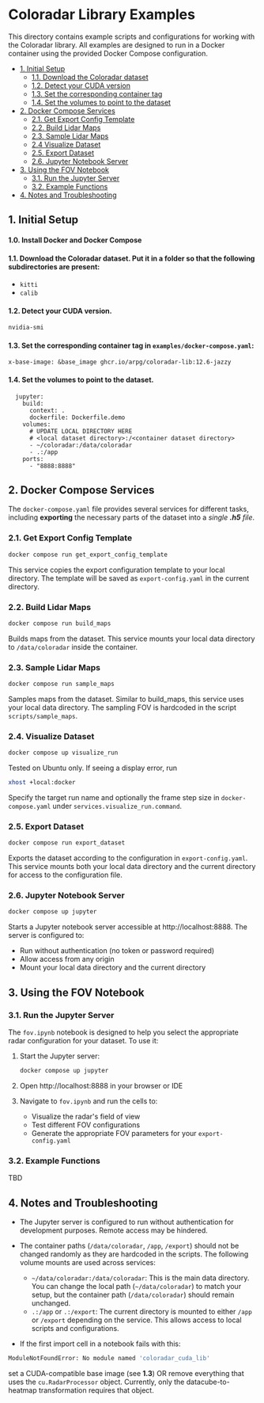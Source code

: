 # Coloradar Library Examples

This directory contains example scripts and configurations for working with the Coloradar library. All examples are designed to run in a Docker container using the provided Docker Compose configuration.

- [1. Initial Setup](#1-initial-setup)
  - [1.1. Download the Coloradar dataset](#11-download-the-coloradar-dataset)
  - [1.2. Detect your CUDA version](#12-detect-your-cuda-version)
  - [1.3. Set the corresponding container tag](#13-set-the-corresponding-container-tag)
  - [1.4. Set the volumes to point to the dataset](#14-set-the-volumes-to-point-to-the-dataset)
- [2. Docker Compose Services](#2-docker-compose-services)
  - [2.1. Get Export Config Template](#21-get-export-config-template)
  - [2.2. Build Lidar Maps](#22-build-lidar-maps)
  - [2.3. Sample Lidar Maps](#23-sample-lidar-maps)
  - [2.4 Visualize Dataset](#24-visualize-dataset)
  - [2.5. Export Dataset](#25-export-dataset)
  - [2.6. Jupyter Notebook Server](#26-jupyter-notebook-server)
- [3. Using the FOV Notebook](#3-using-the-fov-notebook)
  - [3.1. Run the Jupyter Server](#31-run-the-jupyter-server)
  - [3.2. Example Functions](#32-example-functions)
- [4. Notes and Troubleshooting](#4-notes-and-troubleshooting)


## 1. Initial Setup

#### 1.0. Install Docker and Docker Compose

#### 1.1. Download the Coloradar dataset. Put it in a folder so that the following subdirectories are present:
- `kitti`
- `calib`

#### 1.2. Detect your CUDA version. 
```bash
nvidia-smi
```

#### 1.3. Set the corresponding container tag in `examples/docker-compose.yaml`:
```docker
x-base-image: &base_image ghcr.io/arpg/coloradar-lib:12.6-jazzy
```

#### 1.4. Set the volumes to point to the dataset.
```docker
  jupyter:
    build:
      context: .
      dockerfile: Dockerfile.demo
    volumes:
      # UPDATE LOCAL DIRECTORY HERE
      # <local dataset directory>:/<container dataset directory>
      - ~/coloradar:/data/coloradar
      - .:/app
    ports:
      - "8888:8888"
```

## 2. Docker Compose Services

The `docker-compose.yaml` file provides several services for different tasks, including **exporting** the necessary parts of the dataset into a *single **.h5** file*.

### 2.1. Get Export Config Template
```bash
docker compose run get_export_config_template
```
This service copies the export configuration template to your local directory. The template will be saved as `export-config.yaml` in the current directory.

### 2.2. Build Lidar Maps
```bash
docker compose run build_maps
```
Builds maps from the dataset. This service mounts your local data directory to `/data/coloradar` inside the container.

### 2.3. Sample Lidar Maps
```bash
docker compose run sample_maps
```
Samples maps from the dataset. Similar to build_maps, this service uses your local data directory. The sampling FOV is hardcoded in the script `scripts/sample_maps`.


### 2.4. Visualize Dataset
```bash
docker compose up visualize_run
```
Tested on Ubuntu only. If seeing a display error, run
```bash
xhost +local:docker
```

Specify the target run name and optionally the frame step size in `docker-compose.yaml` under `services.visualize_run.command`.


### 2.5. Export Dataset
```bash
docker compose run export_dataset
```
Exports the dataset according to the configuration in `export-config.yaml`. This service mounts both your local data directory and the current directory for access to the configuration file.

### 2.6. Jupyter Notebook Server
```bash
docker compose up jupyter
```
Starts a Jupyter notebook server accessible at http://localhost:8888. The server is configured to:
- Run without authentication (no token or password required)
- Allow access from any origin
- Mount your local data directory and the current directory


## 3. Using the FOV Notebook

### 3.1. Run the Jupyter Server

The `fov.ipynb` notebook is designed to help you select the appropriate radar configuration for your dataset. To use it:

1. Start the Jupyter server:
   ```bash
   docker compose up jupyter
   ```

2. Open http://localhost:8888 in your browser or IDE

3. Navigate to `fov.ipynb` and run the cells to:
   - Visualize the radar's field of view
   - Test different FOV configurations
   - Generate the appropriate FOV parameters for your `export-config.yaml`


### 3.2. Example Functions
TBD

## 4. Notes and Troubleshooting

- The Jupyter server is configured to run without authentication for development purposes. Remote access may be hindered.

- The container paths (`/data/coloradar`, `/app`, `/export`) should not be changed randomly as they are hardcoded in the scripts. The following volume mounts are used across services:
   - `~/data/coloradar:/data/coloradar`: This is the main data directory. You can change the local path (`~/data/coloradar`) to match your setup, but the container path (`/data/coloradar`) should remain unchanged.
   - `.:/app` or `.:/export`: The current directory is mounted to either `/app` or `/export` depending on the service. This allows access to local scripts and configurations.

- If the first import cell in a notebook fails with this:
```bash
ModuleNotFoundError: No module named 'coloradar_cuda_lib'
```
set a CUDA-compatible base image (see **1.3**) OR remove everything that uses the `cu.RadarProcessor` object. Currently, only the datacube-to-heatmap transformation requires that object.